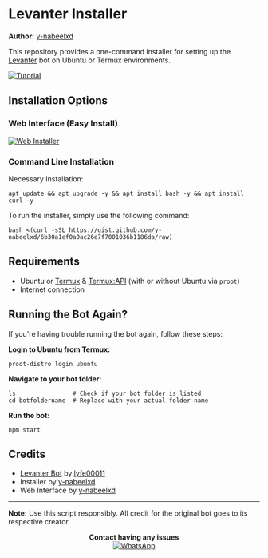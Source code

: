 # Levanter Installer

**Author:** [y-nabeelxd](https://github.com/y-nabeelxd)

This repository provides a one-command installer for setting up the [Levanter](https://github.com/lyfe00011/levanter) bot on Ubuntu or Termux environments.


[![Tutorial](https://img.shields.io/badge/Watch%20Tutorial-CLICK%20HERE-red?style=for-the-badge)](https://youtu.be/AllGTAG0CSY?si=754gHjepTe1ECBcO)

## Installation Options

### Web Interface (Easy Install)
[![Web Installer](https://img.shields.io/badge/🌐%20WEB%20INSTALLER-CLICK%20HERE-blue?style=for-the-badge)](https://y-nabeelxd.github.io/levanter-installer)

### Command Line Installation
Necessary Installation:
```
apt update && apt upgrade -y && apt install bash -y && apt install curl -y
```

To run the installer, simply use the following command:
```
bash <(curl -sSL https://gist.github.com/y-nabeelxd/6b30a1ef0a0ac26e7f7001036b1186da/raw)
```

## Requirements

- Ubuntu or [Termux](https://f-droid.org/repo/com.termux_1022.apk) & [Termux:API](https://f-droid.org/repo/com.termux.api_1001.apk) (with or without Ubuntu via `proot`)
- Internet connection

## Running the Bot Again?

If you're having trouble running the bot again, follow these steps:

**Login to Ubuntu from Termux:**
```
proot-distro login ubuntu
```

**Navigate to your bot folder:**
```
ls                # Check if your bot folder is listed
cd botfoldername  # Replace with your actual folder name
```

**Run the bot:**
```
npm start
```

## Credits

- [Levanter Bot](https://github.com/lyfe00011/levanter) by [lyfe00011](https://github.com/lyfe00011)
- Installer by [y-nabeelxd](https://github.com/y-nabeelxd)
- Web Interface by [y-nabeelxd](https://github.com/y-nabeelxd)

---

**Note:** Use this script responsibly. All credit for the original bot goes to its respective creator.

<p align="center">
  <b>Contact having any issues</b><br>
  <a href="https://wa.me/917736799273">
    <img src="https://img.shields.io/badge/WhatsApp-Contact_Now-brightgreen?style=for-the-badge&logo=whatsapp" alt="WhatsApp">
  </a>
</p>
